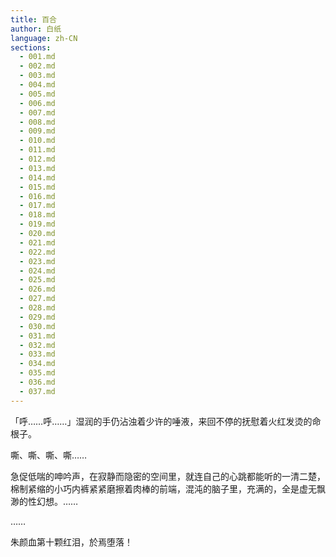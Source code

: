```yaml
---
title: 百合
author: 白纸
language: zh-CN
sections:
  - 001.md
  - 002.md
  - 003.md
  - 004.md
  - 005.md
  - 006.md
  - 007.md
  - 008.md
  - 009.md
  - 010.md
  - 011.md
  - 012.md
  - 013.md
  - 014.md
  - 015.md
  - 016.md
  - 017.md
  - 018.md
  - 019.md
  - 020.md
  - 021.md
  - 022.md
  - 023.md
  - 024.md
  - 025.md
  - 026.md
  - 027.md
  - 028.md
  - 029.md
  - 030.md
  - 031.md
  - 032.md
  - 033.md
  - 034.md
  - 035.md
  - 036.md
  - 037.md
---
```


「呼……呼……」湿润的手仍沾浊着少许的唾液，来回不停的抚慰着火红发烫的命根子。

嘶、嘶、嘶、嘶……

急促低喘的呻吟声，在寂静而隐密的空间里，就连自己的心跳都能听的一清二楚，棉制紧缩的小巧内裤紧紧磨擦着肉棒的前端，混沌的脑子里，充满的，全是虚无飘渺的性幻想。……

……

朱颜血第十颗红泪，於焉堕落！
